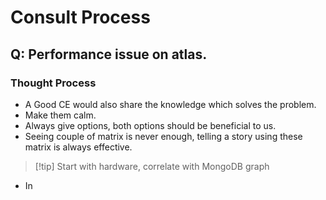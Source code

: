# Consult Process

## Q: Performance issue on atlas.
### Thought Process
- A Good CE would also share the knowledge which solves the problem.
- Make them calm.
- Always give options, both options should be beneficial to us.
- Seeing couple of matrix is never enough, telling a story using these matrix is always effective.
>[!tip] Start with hardware, correlate with MongoDB graph
- In 
